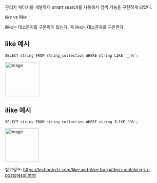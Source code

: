 
관리자 페이지를 개발하다 smart search를 사용해서 검색 기능을 구현하게 되었다.


*like vs ilike*

ilike는 대소문자를 구분하지 않는다. 즉 like는 대소문자를 구분한다.

## like 예시

```
SELECT string FROM string_collection WHERE string LIKE '_n%';
```
<img width="112" alt="image" src="https://user-images.githubusercontent.com/45115557/178936325-4d85c29f-28ac-45f4-ad17-8c42b25d52ad.png">


## ilike 예시

```
SELECT string FROM string_collection WHERE string ILIKE 'O%';
```
<img width="110" alt="image" src="https://user-images.githubusercontent.com/45115557/178936367-76d235eb-07b1-4f9e-a9e2-b7eb6a843e25.png">



참고링크: https://technobytz.com/like-and-ilike-for-pattern-matching-in-postgresql.html
